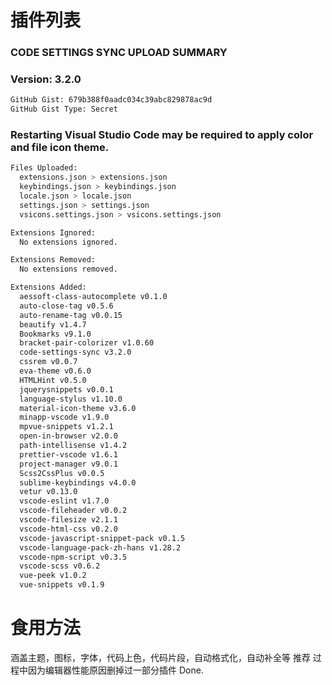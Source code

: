 # 插件列表

### CODE SETTINGS SYNC UPLOAD SUMMARY
### Version: 3.2.0
``` bash
GitHub Gist: 679b388f0aadc034c39abc829878ac9d
GitHub Gist Type: Secret
```
### Restarting Visual Studio Code may be required to apply color and file icon theme.
``` bash
Files Uploaded:
  extensions.json > extensions.json
  keybindings.json > keybindings.json
  locale.json > locale.json
  settings.json > settings.json
  vsicons.settings.json > vsicons.settings.json

Extensions Ignored:
  No extensions ignored.

Extensions Removed:
  No extensions removed.

Extensions Added:
  aessoft-class-autocomplete v0.1.0
  auto-close-tag v0.5.6
  auto-rename-tag v0.0.15
  beautify v1.4.7
  Bookmarks v9.1.0
  bracket-pair-colorizer v1.0.60
  code-settings-sync v3.2.0
  cssrem v0.0.7
  eva-theme v0.6.0
  HTMLHint v0.5.0
  jquerysnippets v0.0.1
  language-stylus v1.10.0
  material-icon-theme v3.6.0
  minapp-vscode v1.9.0
  mpvue-snippets v1.2.1
  open-in-browser v2.0.0
  path-intellisense v1.4.2
  prettier-vscode v1.6.1
  project-manager v9.0.1
  Scss2CssPlus v0.0.5
  sublime-keybindings v4.0.0
  vetur v0.13.0
  vscode-eslint v1.7.0
  vscode-fileheader v0.0.2
  vscode-filesize v2.1.1
  vscode-html-css v0.2.0
  vscode-javascript-snippet-pack v0.1.5
  vscode-language-pack-zh-hans v1.28.2
  vscode-npm-script v0.3.5
  vscode-scss v0.6.2
  vue-peek v1.0.2
  vue-snippets v0.1.9
```

# 食用方法
涵盖主题，图标，字体，代码上色，代码片段，自动格式化，自动补全等
推荐
过程中因为编辑器性能原因删掉过一部分插件
Done.

